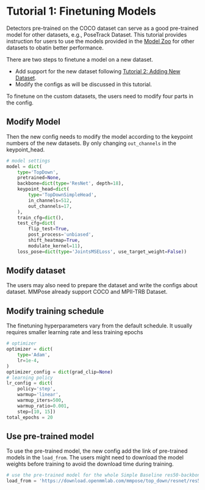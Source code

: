 # Tutorial 1: Finetuning Models

Detectors pre-trained on the COCO dataset can serve as a good pre-trained model for other datasets, e.g., PoseTrack Dataset.
This tutorial provides instruction for users to use the models provided in the [Model Zoo](../top_down_models.md) for other datasets to obatin better performance.

There are two steps to finetune a model on a new dataset.

- Add support for the new dataset following [Tutorial 2: Adding New Dataset](tutorials/../2_new_dataset.md).
- Modify the configs as will be discussed in this tutorial.

To finetune on the custom datasets, the users need to modify four parts in the config.

## Modify Model

Then the new config needs to modify the model according to the keypoint numbers of the new datasets. By only changing `out_channels` in the keypoint_head.

```python
# model settings
model = dict(
    type='TopDown',
    pretrained=None,
    backbone=dict(type='ResNet', depth=18),
    keypoint_head=dict(
        type='TopDownSimpleHead',
        in_channels=512,
        out_channels=17,
    ),
    train_cfg=dict(),
    test_cfg=dict(
        flip_test=True,
        post_process='unbiased',
        shift_heatmap=True,
        modulate_kernel=11),
    loss_pose=dict(type='JointsMSELoss', use_target_weight=False))
```

## Modify dataset

The users may also need to prepare the dataset and write the configs about dataset. MMPose already support COCO and MPII-TRB Dataset.

## Modify training schedule

The finetuning hyperparameters vary from the default schedule. It usually requires smaller learning rate and less training epochs

```python
# optimizer
optimizer = dict(
    type='Adam',
    lr=1e-4,
)
optimizer_config = dict(grad_clip=None)
# learning policy
lr_config = dict(
    policy='step',
    warmup='linear',
    warmup_iters=500,
    warmup_ratio=0.001,
    step=[10, 15])
total_epochs = 20
```

## Use pre-trained model

To use the pre-trained model, the new config add the link of pre-trained models in the `load_from`. The users might need to download the model weights before training to avoid the download time during training.

```python
# use the pre-trained model for the whole Simple Baseline res50-backbone network
load_from = 'https://download.openmmlab.com/mmpose/top_down/resnet/res50_coco_256x192-ec54d7f3_20200709.pth'  # model path can be found in model zoo
```
